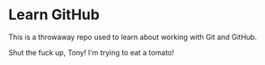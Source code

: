 # Learn GitHub

This is a throwaway repo used to learn about working with Git and GitHub.

Shut the fuck up, Tony! I'm trying to eat a tomato!
